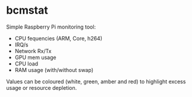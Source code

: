 bcmstat
=======

Simple Raspberry Pi monitoring tool:

* CPU fequencies (ARM, Core, h264)
* IRQ/s
* Network Rx/Tx
* GPU mem usage
* CPU load
* RAM usage (with/without swap)

Values can be coloured (white, green, amber and red) to highlight excess usage or resource depletion.

